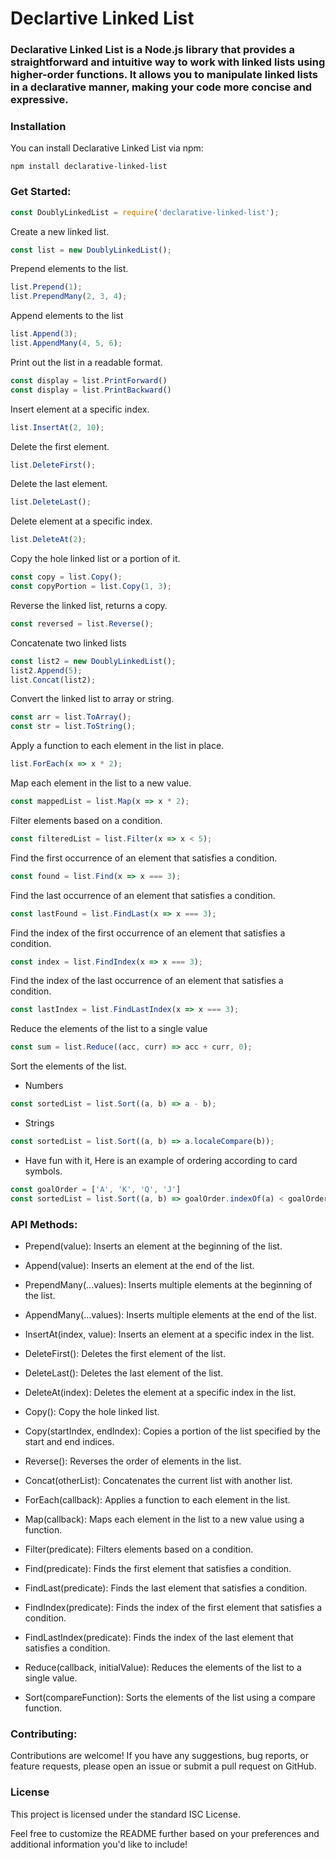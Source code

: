 # Declartive Linked List

### Declarative Linked List is a Node.js library that provides a straightforward and intuitive way to work with linked lists using higher-order functions. It allows you to manipulate linked lists in a declarative manner, making your code more concise and expressive.

### Installation

You can install Declarative Linked List via npm:
```
npm install declarative-linked-list
```
### Get Started:
```javascript
const DoublyLinkedList = require('declarative-linked-list');
```
Create a new linked list.
```javascript
const list = new DoublyLinkedList();
```
Prepend elements to the list.
```javascript
list.Prepend(1);
list.PrependMany(2, 3, 4);
```
Append elements to the list
```javascript
list.Append(3);
list.AppendMany(4, 5, 6);
```
Print out the list in a readable format.
```javascript
const display = list.PrintForward()
const display = list.PrintBackward()
```
Insert element at a specific index.
```javascript
list.InsertAt(2, 10);
```
Delete the first element.
```javascript
list.DeleteFirst();
```
Delete the last element.
```javascript
list.DeleteLast();
```
Delete element at a specific index.
```javascript
list.DeleteAt(2);
```
Copy the hole linked list or a portion of it.
```javascript
const copy = list.Copy();
const copyPortion = list.Copy(1, 3);
```
Reverse the linked list, returns a copy.
```javascript
const reversed = list.Reverse();
```
Concatenate two linked lists
```javascript
const list2 = new DoublyLinkedList();
list2.Append(5);
list.Concat(list2);
```
Convert the linked list to array or string.
```javascript
const arr = list.ToArray();
const str = list.ToString();
```
Apply a function to each element in the list in place.
```javascript
list.ForEach(x => x * 2);
```
Map each element in the list to a new value.
```javascript
const mappedList = list.Map(x => x * 2);
```
Filter elements based on a condition.
```javascript
const filteredList = list.Filter(x => x < 5);
```
Find the first occurrence of an element that satisfies a condition.
```javascript
const found = list.Find(x => x === 3);
```
Find the last occurrence of an element that satisfies a condition.
```javascript
const lastFound = list.FindLast(x => x === 3);
```
Find the index of the first occurrence of an element that satisfies a condition.
```javascript
const index = list.FindIndex(x => x === 3);
```
Find the index of the last occurrence of an element that satisfies a condition.
```javascript
const lastIndex = list.FindLastIndex(x => x === 3);
```
Reduce the elements of the list to a single value
```javascript
const sum = list.Reduce((acc, curr) => acc + curr, 0);
```
Sort the elements of the list.
- Numbers
```javascript
const sortedList = list.Sort((a, b) => a - b); 
```
- Strings
```javascript
const sortedList = list.Sort((a, b) => a.localeCompare(b));
```
- Have fun with it, Here is an example of ordering according to card symbols.
```javascript
const goalOrder = ['A', 'K', 'Q', 'J']
const sortedList = list.Sort((a, b) => goalOrder.indexOf(a) < goalOrder.indexOf(b) ? -1 : 1);
```
### API Methods:

- Prepend(value): Inserts an element at the beginning of the list.

- Append(value): Inserts an element at the end of the list.

- PrependMany(...values): Inserts multiple elements at the beginning of the list.

- AppendMany(...values): Inserts multiple elements at the end of the list.

- InsertAt(index, value): Inserts an element at a specific index in the list.

- DeleteFirst(): Deletes the first element of the list.

- DeleteLast(): Deletes the last element of the list.

- DeleteAt(index): Deletes the element at a specific index in the list.

- Copy(): Copy the hole linked list.

- Copy(startIndex, endIndex): Copies a portion of the list specified by the start and end indices.

- Reverse(): Reverses the order of elements in the list.

- Concat(otherList): Concatenates the current list with another list.

- ForEach(callback): Applies a function to each element in the list.

- Map(callback): Maps each element in the list to a new value using a function.

- Filter(predicate): Filters elements based on a condition.

- Find(predicate): Finds the first element that satisfies a condition.

- FindLast(predicate): Finds the last element that satisfies a condition.

- FindIndex(predicate): Finds the index of the first element that satisfies a condition.

- FindLastIndex(predicate): Finds the index of the last element that satisfies a condition.

- Reduce(callback, initialValue): Reduces the elements of the list to a single value.

- Sort(compareFunction): Sorts the elements of the list using a compare function.

### Contributing:
Contributions are welcome! If you have any suggestions, bug reports, or feature requests, please open an issue or submit a pull request on GitHub.

### License
This project is licensed under the standard ISC License.

Feel free to customize the README further based on your preferences and additional information you'd like to include!
